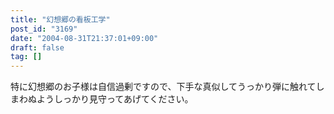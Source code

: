 ```yaml
---
title: "幻想郷の看板工学"
post_id: "3169"
date: "2004-08-31T21:37:01+09:00"
draft: false
tag: []
---
```



特に幻想郷のお子様は自信過剰ですので、下手な真似してうっかり弾に触れてしまわぬようしっかり見守ってあげてください。
